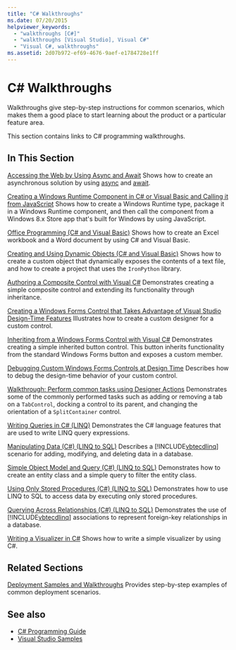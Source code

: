 ```yaml
---
title: "C# Walkthroughs"
ms.date: 07/20/2015
helpviewer_keywords:
  - "walkthroughs [C#]"
  - "walkthroughs [Visual Studio], Visual C#"
  - "Visual C#, walkthroughs"
ms.assetid: 2d07b972-ef69-4676-9aef-e1784728e1ff
---
```

# C# Walkthroughs
Walkthroughs give step-by-step instructions for common scenarios, which makes them a good place to start learning about the product or a particular feature area.

 This section contains links to C# programming walkthroughs.

## In This Section

 [Accessing the Web by Using Async and Await](./programming-guide/concepts/async/walkthrough-accessing-the-web-by-using-async-and-await.md)
 Shows how to create an asynchronous solution by using [async](./language-reference/keywords/async.md) and [await](./language-reference/operators/await.md).

 [Creating a Windows Runtime Component in C# or Visual Basic and Calling it from JavaScript](/windows/uwp/winrt-components/walkthrough-creating-a-simple-windows-runtime-component-and-calling-it-from-javascript)
 Shows how to create a Windows Runtime type, package it in a Windows Runtime component, and then call the component from a Windows 8.x Store app that's built for Windows by using JavaScript.

 [Office Programming (C# and Visual Basic)](./programming-guide/interop/walkthrough-office-programming.md)
 Shows how to create an Excel workbook and a Word document by using C# and Visual Basic.

 [Creating and Using Dynamic Objects (C# and Visual Basic)](./programming-guide/types/walkthrough-creating-and-using-dynamic-objects.md)
 Shows how to create a custom object that dynamically exposes the contents of a text file, and how to create a project that uses the `IronPython` library.

 [Authoring a Composite Control with Visual C#](../framework/winforms/controls/walkthrough-authoring-a-composite-control-with-visual-csharp.md)
 Demonstrates creating a simple composite control and extending its functionality through inheritance.

 [Creating a Windows Forms Control that Takes Advantage of Visual Studio Design-Time Features](../framework/winforms/controls/creating-a-wf-control-design-time-features.md)
 Illustrates how to create a custom designer for a custom control.

 [Inheriting from a Windows Forms Control with Visual C#](../framework/winforms/controls/walkthrough-inheriting-from-a-windows-forms-control-with-visual-csharp.md)
 Demonstrates creating a simple inherited button control. This button inherits functionality from the standard Windows Forms button and exposes a custom member.

 [Debugging Custom Windows Forms Controls at Design Time](../framework/winforms/controls/walkthrough-debugging-custom-windows-forms-controls-at-design-time.md)
 Describes how to debug the design-time behavior of your custom control.

 [Walkthrough: Perform common tasks using Designer Actions](../framework/winforms/controls/perform-common-tasks-design-actions.md)
 Demonstrates some of the commonly performed tasks such as adding or removing a tab on a `TabControl`, docking a control to its parent, and changing the orientation of a `SplitContainer` control.

 [Writing Queries in C# (LINQ)](./programming-guide/concepts/linq/walkthrough-writing-queries-linq.md)
 Demonstrates the C# language features that are used to write LINQ query expressions.

 [Manipulating Data (C#) (LINQ to SQL)](../framework/data/adonet/sql/linq/walkthrough-manipulating-data-csharp.md)
 Describes a [!INCLUDE[vbtecdlinq](~/includes/vbtecdlinq-md.md)] scenario for adding, modifying, and deleting data in a database.

 [Simple Object Model and Query (C#) (LINQ to SQL)](../framework/data/adonet/sql/linq/walkthrough-simple-object-model-and-query-csharp.md)
 Demonstrates how to create an entity class and a simple query to filter the entity class.

 [Using Only Stored Procedures (C#) (LINQ to SQL)](../framework/data/adonet/sql/linq/walkthrough-using-only-stored-procedures-csharp.md)
 Demonstrates how to use LINQ to SQL to access data by executing only stored procedures.

 [Querying Across Relationships (C#) (LINQ to SQL)](../framework/data/adonet/sql/linq/walkthrough-querying-across-relationships-csharp.md)
 Demonstrates the use of [!INCLUDE[vbtecdlinq](~/includes/vbtecdlinq-md.md)] associations to represent foreign-key relationships in a database.

 [Writing a Visualizer in C#](/visualstudio/debugger/walkthrough-writing-a-visualizer-in-csharp)
 Shows how to write a simple visualizer by using C#.

## Related Sections
 [Deployment Samples and Walkthroughs](/visualstudio/deployment/clickonce-deployment-samples-and-walkthroughs)
 Provides step-by-step examples of common deployment scenarios.

## See also

- [C# Programming Guide](./programming-guide/index.md)
- [Visual Studio Samples](/visualstudio/ide/visual-studio-ide)
